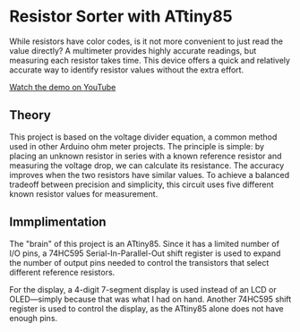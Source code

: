 # Resistor Sorter with ATtiny85
While resistors have color codes, is it not more convenient to just read the value directly? A multimeter provides highly accurate readings, but measuring each resistor takes time. This device offers a quick and relatively accurate way to identify resistor values without the extra effort.

[Watch the demo on YouTube](https://www.youtube.com/watch?v=EC18hliZ0wA)

## Theory
This project is based on the voltage divider equation, a common method used in other Arduino ohm meter projects. The principle is simple: by placing an unknown resistor in series with a known reference resistor and measuring the voltage drop, we can calculate its resistance. The accuracy improves when the two resistors have similar values. To achieve a balanced tradeoff between precision and simplicity, this circuit uses five different known resistor values for measurement.

## Immplimentation
The "brain" of this project is an ATtiny85. Since it has a limited number of I/O pins, a 74HC595 Serial-In-Parallel-Out shift register is used to expand the number of output pins needed to control the transistors that select different reference resistors.

For the display, a 4-digit 7-segment display is used instead of an LCD or OLED—simply because that was what I had on hand. Another 74HC595 shift register is used to control the display, as the ATtiny85 alone does not have enough pins.
